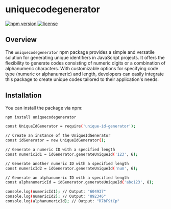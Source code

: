 # uniquecodegenerator

[![npm version](https://img.shields.io/npm/v/uniquecodegenerator.svg)](https://www.npmjs.com/package/uniquecodegenerator)
[![license](https://img.shields.io/npm/l/uniquecodegenerator.svg)](https://github.com/your-username/uniquecodegenerator/blob/main/LICENSE)

## Overview

The `uniquecodegenerator` npm package provides a simple and versatile solution for generating unique identifiers in JavaScript projects. It offers the flexibility to generate codes consisting of numeric digits or a combination of alphanumeric characters. With customizable options for specifying code type (numeric or alphanumeric) and length, developers can easily integrate this package to create unique codes tailored to their application's needs.

## Installation

You can install the package via npm:

```bash
npm install uniquecodegenerator 

const UniqueIdGenerator = require('unique-id-generator');

// Create an instance of the UniqueIdGenerator
const idGenerator = new UniqueIdGenerator();

// Generate a numeric ID with a specified length
const numericId1 = idGenerator.generateUniqueId('123', 6);

// Generate another numeric ID with a specified length
const numericId2 = idGenerator.generateUniqueId('num', 6);

// Generate an alphanumeric ID with a specified length
const alphanumericId = idGenerator.generateUniqueId('abc123', 8);

console.log(numericId1); // Output: "604937"
console.log(numericId2); // Output: "892346"
console.log(alphanumericId); // Output: "R7bF9tCp"
